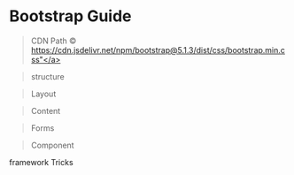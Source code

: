 # Bootstrap Guide 

> CDN Path &copy; <a href="https://cdn.jsdelivr.net/npm/bootstrap@5.1.3/dist/css/bootstrap.min.css">https://cdn.jsdelivr.net/npm/bootstrap@5.1.3/dist/css/bootstrap.min.css"</a>


> structure

> Layout

> Content

> Forms

> Component


framework Tricks 

